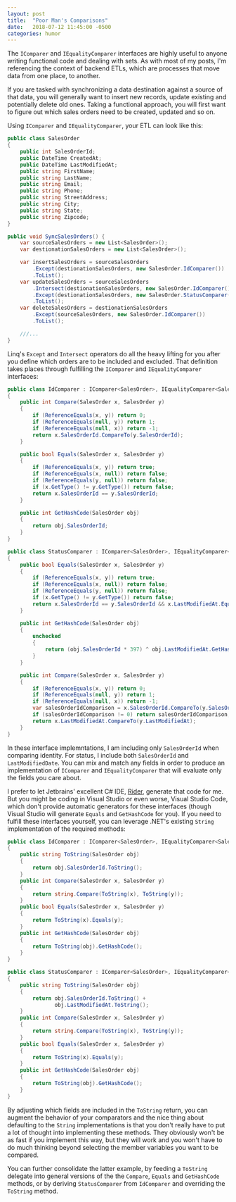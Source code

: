 ```yaml
---
layout: post
title:  "Poor Man's Comparisons"
date:   2018-07-12 11:45:00 -0500
categories: humor
---
```


The `IComparer` and `IEqualityComparer` interfaces are highly useful to anyone writing functional code and dealing with
sets. As with most of my posts, I'm referencing the context of backend ETLs, which are processes that move data from one
place, to another.

If you are tasked with synchronizing a data destination against a source of that data, you will generally want to insert
new records, update existing and potentially delete old ones. Taking a functional approach, you will first want to
figure out which sales orders need to be created, updated and so on.

Using `IComparer` and `IEqualityComparer`, your ETL can look like this: 

```csharp
public class SalesOrder
{
    public int SalesOrderId;
    public DateTime CreatedAt;
    public DateTime LastModifiedAt;
    public string FirstName;
    public string LastName;
    public string Email;
    public string Phone;
    public string StreetAddress;
    public string City;
    public string State;
    public string Zipcode;
}

public void SyncSalesOrders() {
    var sourceSalesOrders = new List<SalesOrder>();
    var destionationSalesOrders = new List<SalesOrder>();

    var insertSalesOrders = sourceSalesOrders
        .Except(destionationSalesOrders, new SalesOrder.IdComparer())
        .ToList();
    var updateSalesOrders = sourceSalesOrders
        .Intersect(destionationSalesOrders, new SalesOrder.IdComparer())
        .Except(destionationSalesOrders, new SalesOrder.StatusComparer())
        .ToList();
    var deleteSalesOrders = destionationSalesOrders
        .Except(sourceSalesOrders, new SalesOrder.IdComparer())
        .ToList();

    ///...
}
```

Linq's `Except` and `Intersect` operators do all the heavy lifting for you after you define which orders are to be
included and excluded.  That definition takes places through fulfilling the `IComparer` and `IEqualityComparer`
interfaces:

```csharp
public class IdComparer : IComparer<SalesOrder>, IEqualityComparer<SalesOrder>
{
    public int Compare(SalesOrder x, SalesOrder y)
    {
        if (ReferenceEquals(x, y)) return 0;
        if (ReferenceEquals(null, y)) return 1;
        if (ReferenceEquals(null, x)) return -1;
        return x.SalesOrderId.CompareTo(y.SalesOrderId);
    }

    public bool Equals(SalesOrder x, SalesOrder y)
    {
        if (ReferenceEquals(x, y)) return true;
        if (ReferenceEquals(x, null)) return false;
        if (ReferenceEquals(y, null)) return false;
        if (x.GetType() != y.GetType()) return false;
        return x.SalesOrderId == y.SalesOrderId;
    }

    public int GetHashCode(SalesOrder obj)
    {
        return obj.SalesOrderId;
    }
}

public class StatusComparer : IComparer<SalesOrder>, IEqualityComparer<SalesOrder>
{
    public bool Equals(SalesOrder x, SalesOrder y)
    {
        if (ReferenceEquals(x, y)) return true;
        if (ReferenceEquals(x, null)) return false;
        if (ReferenceEquals(y, null)) return false;
        if (x.GetType() != y.GetType()) return false;
        return x.SalesOrderId == y.SalesOrderId && x.LastModifiedAt.Equals(y.LastModifiedAt);
    }

    public int GetHashCode(SalesOrder obj)
    {
        unchecked
        {
            return (obj.SalesOrderId * 397) ^ obj.LastModifiedAt.GetHashCode();
        }
    }

    public int Compare(SalesOrder x, SalesOrder y)
    {
        if (ReferenceEquals(x, y)) return 0;
        if (ReferenceEquals(null, y)) return 1;
        if (ReferenceEquals(null, x)) return -1;
        var salesOrderIdComparison = x.SalesOrderId.CompareTo(y.SalesOrderId);
        if (salesOrderIdComparison != 0) return salesOrderIdComparison;
        return x.LastModifiedAt.CompareTo(y.LastModifiedAt);
    }
}
```

In these interface implemntations, I am including only `SalesOrderId` when comparing identity.  For status, I include
both `SalesOrderId` and `LastModifiedDate`.  You can mix and match any fields in order to produce an implementation of
`IComparer` and `IEqualityComparer` that will evaluate only the fields you care about.

I prefer to let Jetbrains' excellent C# IDE, [Rider][0], generate that code for me. But you might be coding in Visual
Studio or even worse, Visual Studio Code, which don't provide automatic generators for these interfaces (though Visual
Studio will generate `Equals` and `GetHashCode` for you). If you need to fulfill these interfaces yourself, you can 
leverage .NET's existing `String` implementation of the required methods:

```csharp
public class IdComparer : IComparer<SalesOrder>, IEqualityComparer<SalesOrder>
{
    public string ToString(SalesOrder obj)
    {
        return obj.SalesOrderId.ToString();
    }
    public int Compare(SalesOrder x, SalesOrder y)
    {
        return string.Compare(ToString(x), ToString(y));
    }
    public bool Equals(SalesOrder x, SalesOrder y)
    {
        return ToString(x).Equals(y);
    }
    public int GetHashCode(SalesOrder obj)
    {
        return ToString(obj).GetHashCode();
    }
}

public class StatusComparer : IComparer<SalesOrder>, IEqualityComparer<SalesOrder>
{
    public string ToString(SalesOrder obj)
    {
        return obj.SalesOrderId.ToString() +
               obj.LastModifiedAt.ToString();
    }
    public int Compare(SalesOrder x, SalesOrder y)
    {
        return string.Compare(ToString(x), ToString(y));
    }
    public bool Equals(SalesOrder x, SalesOrder y)
    {
        return ToString(x).Equals(y);
    }
    public int GetHashCode(SalesOrder obj)
    {
        return ToString(obj).GetHashCode();
    }
}
```

By adjusting which fields are included in the `ToString` return, you can augment the behavior of your comparators and
the nice thing about defaulting to the `String` implementations is that you don't really have to put a lot of thought
into implementing these methods.  They obviously won't be as fast if you implement this way, but they will work and you
won't have to do much thinking beyond selecting the member variables you want to be compared.

You can further consolidate the latter example, by feeding a `ToString` delegate into general versions of the the
`Compare`, `Equals` and `GetHashCode` methods, or by deriving `StatusComparer` from `IdComparer` and overriding the
`ToString` method.

[0]: https://www.jetbrains.com/rider/
